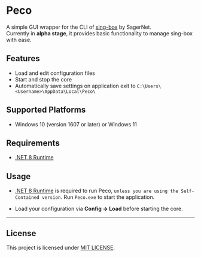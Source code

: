# Peco

A simple GUI wrapper for the CLI of [sing-box](https://github.com/SagerNet/sing-box) by SagerNet.  
Currently in **alpha stage**, it provides basic functionality to manage sing-box with ease.

## Features

- Load and edit configuration files
- Start and stop the core
- Automatically save settings on application exit to `C:\Users\<Username>\AppData\Local\Peco\`

## Supported Platforms

- Windows 10 (version 1607 or later) or Windows 11

## Requirements

- [.NET 8 Runtime](https://dotnet.microsoft.com/en-us/download/dotnet/thank-you/runtime-desktop-8.0.18-windows-x64-installer)


## Usage

- [.NET 8 Runtime](https://dotnet.microsoft.com/en-us/download/dotnet/thank-you/runtime-desktop-8.0.18-windows-x64-installer) is required to run Peco, `unless you are using the Self-Contained version`.
Run `Peco.exe` to start the application.

- Load your configuration via **Config → Load** before starting the core.

---

## License

This project is licensed under [MIT LICENSE](./LICENSE).
